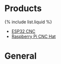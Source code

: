 # Products

{% include list.liquid %}

- [ESP32 CNC](/docs/esp32_cnc/)
- [Raspberry Pi CNC Hat](/docs/rpi_cnc/)

# General
